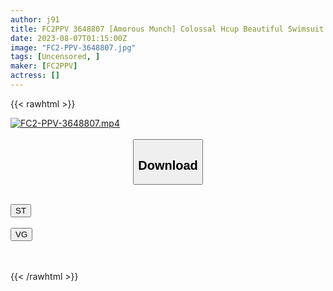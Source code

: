 ```yaml
---
author: j91
title: FC2PPV 3648807 [Amorous Munch] Colossal Hcup Beautiful Swimsuit Maker Public Relations T-San (27) Muscular Influencer Corps And Sweaty Orgy Raw Saddle Creampie Fierce Sex [cen]
date: 2023-08-07T01:15:00Z
image: "FC2-PPV-3648807.jpg"
tags: [Uncensored, ]
maker: [FC2PPV]
actress: []
---
```



{{< rawhtml >}}

<div class="video" data-videoid="8R4xwZX1wghMjj">
    <a href="javascript:;">
        <img src="https://my.j91.asia/posts/FC2-PPV-3648807/FC2-PPV-3648807.jpg" width="WIDTH" height="HEIGHT" alt="FC2-PPV-3648807.mp4" loading="lazy">
    </a>
</div>

<script type="text/javascript" src="https://j91.asia/asset/on-demand-st.js"></script>

<br>
  <link rel="stylesheet" href="https://j91.asia/asset/bs5.css">
  
  <center>
  <button class="btn btn-primary" type="button" data-bs-toggle="collapse" data-bs-target=".multi-collapse" aria-expanded="false" aria-controls="multiCollapseExample1 multiCollapseExample2"><h2>Download</h2></button></center>
</p>
<div class="row">
  <div class="col">
    <div class="collapse multi-collapse" id="multiCollapseExample1">
      <div class="card card-body">
	      	      <br>
<div class="buttons">  
<a href="https://streamtape.to/v/8R4xwZX1wghMjj"><button class="btn-hover color-3"><i class="fa fa-download"></i> ST</button></a></div>
    </div>
  </div>
</div>
  <div class="col">
    <div class="collapse multi-collapse" id="multiCollapseExample2">
      <div class="card card-body">
	      <br>
<div class="buttons">
    <a href="https://vgembed.com/v/LQm9OXKqWeE1lgB"><button class="btn-hover color-9"><i class="fa fa-download"></i> VG</button></a></div>
<br><br>
      </div>
    </div>
  </div>
</div>

{{< /rawhtml >}}